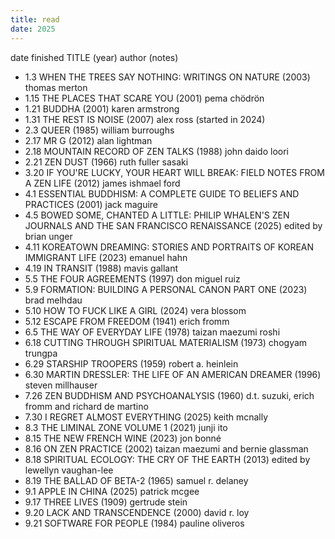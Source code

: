```yaml
---
title: read
date: 2025
---
```


date finished TITLE (year) author (notes)

- 1.3 WHEN THE TREES SAY NOTHING: WRITINGS ON NATURE (2003) thomas merton
- 1.15 THE PLACES THAT SCARE YOU (2001) pema chödrön
- 1.21 BUDDHA (2001) karen armstrong
- 1.31 THE REST IS NOISE (2007) alex ross (started in 2024)
- 2.3 QUEER (1985) william burroughs
- 2.17 MR G (2012) alan lightman
- 2.18 MOUNTAIN RECORD OF ZEN TALKS (1988) john daido loori
- 2.21 ZEN DUST (1966) ruth fuller sasaki
- 3.20 IF YOU'RE LUCKY, YOUR HEART WILL BREAK: FIELD NOTES FROM A ZEN LIFE (2012) james ishmael ford 
- 4.1 ESSENTIAL BUDDHISM: A COMPLETE GUIDE TO BELIEFS AND PRACTICES (2001) jack maguire
- 4.5 BOWED SOME, CHANTED A LITTLE: PHILIP WHALEN'S ZEN JOURNALS AND THE SAN FRANCISCO RENAISSANCE (2025) edited by brian unger
- 4.11 KOREATOWN DREAMING: STORIES AND PORTRAITS OF KOREAN IMMIGRANT LIFE (2023) emanuel hahn
- 4.19 IN TRANSIT (1988) mavis gallant
- 5.5 THE FOUR AGREEMENTS (1997) don miguel ruiz
- 5.9 FORMATION: BUILDING A PERSONAL CANON PART ONE (2023) brad melhdau
- 5.10 HOW TO FUCK LIKE A GIRL (2024) vera blossom
- 5.12 ESCAPE FROM FREEDOM (1941) erich fromm
- 6.5 THE WAY OF EVERYDAY LIFE (1978) taizan maezumi roshi
- 6.18 CUTTING THROUGH SPIRITUAL MATERIALISM (1973) chogyam trungpa
- 6.29 STARSHIP TROOPERS (1959) robert a. heinlein
- 6.30 MARTIN DRESSLER: THE LIFE OF AN AMERICAN DREAMER (1996) steven millhauser
- 7.26 ZEN BUDDHISM AND PSYCHOANALYSIS (1960) d.t. suzuki, erich fromm and richard de martino
- 7.30 I REGRET ALMOST EVERYTHING (2025) keith mcnally
- 8.3 THE LIMINAL ZONE VOLUME 1 (2021) junji ito
- 8.15 THE NEW FRENCH WINE (2023) jon bonné
- 8.16 ON ZEN PRACTICE (2002) taizan maezumi and bernie glassman
- 8.18 SPIRITUAL ECOLOGY: THE CRY OF THE EARTH (2013) edited by lewellyn vaughan-lee
- 8.19 THE BALLAD OF BETA-2 (1965) samuel r. delaney
- 9.1 APPLE IN CHINA (2025) patrick mcgee
- 9.17 THREE LIVES (1909) gertrude stein
- 9.20 LACK AND TRANSCENDENCE (2000) david r. loy
- 9.21 SOFTWARE FOR PEOPLE (1984) pauline oliveros

